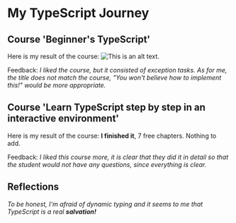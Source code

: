 # My TypeScript Journey

## Course 'Beginner's TypeScript'

Here is my result of the course:
![This is an alt text.](https://res.cloudinary.com/total-typescript/image/upload/v1741557716/certificate/f802ebda-3160-4a79-b5f4-4cb7a1eaf209/beginners-typescript.png "This is my score")

Feedback: *I liked the course, but it consisted of exception tasks. As for me, the title does not match the course, "You won't believe how to implement this!" would be more appropriate.*

## Course 'Learn TypeScript step by step in an interactive environment'

Here is my result of the course: __I finished it__, 7 free chapters. Nothing to add.

Feedback: _I liked this course more, it is clear that they did it in detail so that the student would not have any questions, since everything is clear._
 

## Reflections
_To be honest, I'm afraid of dynamic typing and it seems to me that TypeScript is a real **salvation!**_
